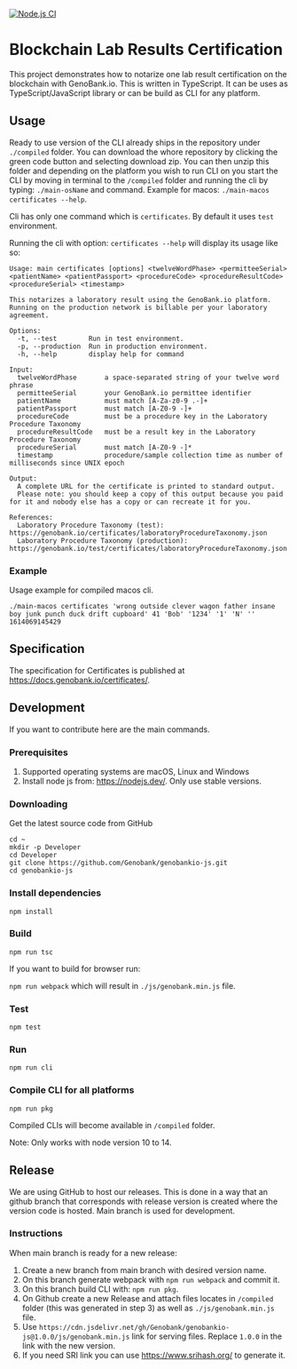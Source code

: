 [![Node.js CI](https://github.com/Genobank/genobankio-js/actions/workflows/main.yml/badge.svg)](https://github.com/Genobank/genobankio-js/actions/workflows/main.yml)

# Blockchain Lab Results Certification

This project demonstrates how to notarize one lab result certification on the blockchain with GenoBank.io. This is written in TypeScript. It can be uses as TypeScript/JavaScript library or can be build as CLI for any platform.

## Usage

Ready to use version of the CLI already ships in the repository under `./compiled` folder. You can download the whore repository by clicking the green code button and selecting download zip. You can then unzip this folder and depending on the platform you wish to run CLI on you start the CLI by moving in terminal to the `/compiled` folder and running the cli by typing: `./main-osName` and command. Example for macos: `./main-macos certificates --help`.

Cli has only one command which is `certificates`. By default it uses `test` environment.

Running the cli with option: `certificates --help` will display its usage like so:

```
Usage: main certificates [options] <twelveWordPhase> <permitteeSerial> <patientName> <patientPassport> <procedureCode> <procedureResultCode> <procedureSerial> <timestamp>

This notarizes a laboratory result using the GenoBank.io platform. Running on the production network is billable per your laboratory agreement.

Options:
  -t, --test        Run in test environment.
  -p, --production  Run in production environment.
  -h, --help        display help for command

Input:
  twelveWordPhase       a space-separated string of your twelve word phrase
  permitteeSerial       your GenoBank.io permittee identifier
  patientName           must match [A-Za-z0-9 .-]+
  patientPassport       must match [A-Z0-9 -]+
  procedureCode         must be a procedure key in the Laboratory Procedure Taxonomy
  procedureResultCode   must be a result key in the Laboratory Procedure Taxonomy
  procedureSerial       must match [A-Z0-9 -]*
  timestamp             procedure/sample collection time as number of milliseconds since UNIX epoch

Output:
  A complete URL for the certificate is printed to standard output. 
  Please note: you should keep a copy of this output because you paid for it and nobody else has a copy or can recreate it for you.

References:
  Laboratory Procedure Taxonomy (test): https://genobank.io/certificates/laboratoryProcedureTaxonomy.json
  Laboratory Procedure Taxonomy (production): https://genobank.io/test/certificates/laboratoryProcedureTaxonomy.json

```

### Example

Usage example for compiled macos cli. 

```
./main-macos certificates 'wrong outside clever wagon father insane boy junk punch duck drift cupboard' 41 'Bob' '1234' '1' 'N' '' 1614069145429
```

## Specification

The specification for Certificates is published at https://docs.genobank.io/certificates/.

## Development

If you want to contribute here are the main commands.

### Prerequisites

1. Supported operating systems are macOS, Linux and Windows
2. Install node js from: https://nodejs.dev/. Only use stable versions.

### Downloading

Get the latest source code from GitHub

``` 
cd ~
mkdir -p Developer
cd Developer
git clone https://github.com/Genobank/genobankio-js.git
cd genobankio-js
```

### Install dependencies 

`npm install`

### Build

`npm run tsc`

If you want to build for browser run:

`npm run webpack` which will result in `./js/genobank.min.js` file.

### Test

`npm test`

### Run

`npm run cli`

### Compile CLI for all platforms

`npm run pkg`

Compiled CLIs will become available in `/compiled` folder.

Note: Only works with node version 10 to 14.

## Release

We are using GitHub to host our releases. This is done in a way that an github branch that corresponds with release version is created where the version code is hosted.
Main branch is used for development.

### Instructions

When main branch is ready for a new release:

1. Create a new branch from main branch with desired version name.
2. On this branch generate webpack with `npm run webpack` and commit it.
3. On this branch build CLI with: `npm run pkg`.
4. On Github create a new Release and attach files locates in `/compiled` folder (this was generated in step 3) as well as `./js/genobank.min.js` file.
5. Use `https://cdn.jsdelivr.net/gh/Genobank/genobankio-js@1.0.0/js/genobank.min.js` link for serving files. Replace `1.0.0` in the link with the new version.
6. If you need SRI link you can use https://www.srihash.org/ to generate it.
